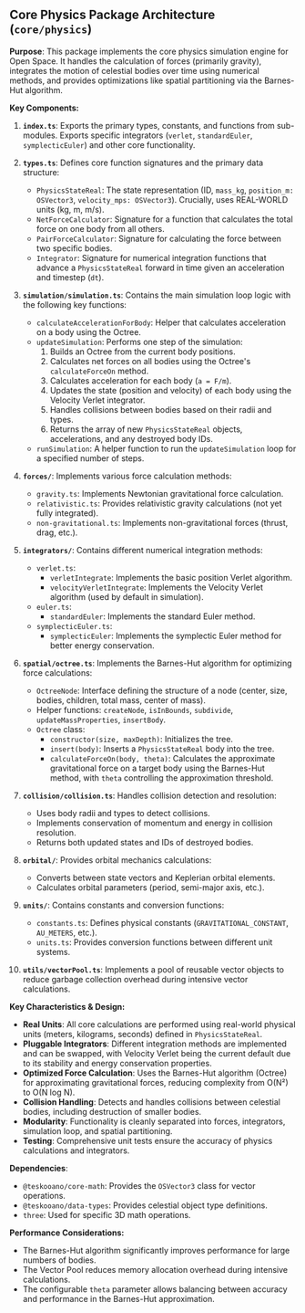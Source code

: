 ## Core Physics Package Architecture (`core/physics`)

**Purpose**: This package implements the core physics simulation engine for Open Space. It handles the calculation of forces (primarily gravity), integrates the motion of celestial bodies over time using numerical methods, and provides optimizations like spatial partitioning via the Barnes-Hut algorithm.

**Key Components:**

1. **`index.ts`**: Exports the primary types, constants, and functions from sub-modules. Exports specific integrators (`verlet`, `standardEuler`, `symplecticEuler`) and other core functionality.

2. **`types.ts`**: Defines core function signatures and the primary data structure:

   - `PhysicsStateReal`: The state representation (ID, `mass_kg`, `position_m: OSVector3`, `velocity_mps: OSVector3`). Crucially, uses REAL-WORLD units (kg, m, m/s).
   - `NetForceCalculator`: Signature for a function that calculates the total force on one body from all others.
   - `PairForceCalculator`: Signature for calculating the force between two specific bodies.
   - `Integrator`: Signature for numerical integration functions that advance a `PhysicsStateReal` forward in time given an acceleration and timestep (`dt`).

3. **`simulation/simulation.ts`**: Contains the main simulation loop logic with the following key functions:

   - `calculateAccelerationForBody`: Helper that calculates acceleration on a body using the Octree.
   - `updateSimulation`: Performs one step of the simulation:
     1. Builds an Octree from the current body positions.
     2. Calculates net forces on all bodies using the Octree's `calculateForceOn` method.
     3. Calculates acceleration for each body (`a = F/m`).
     4. Updates the state (position and velocity) of each body using the Velocity Verlet integrator.
     5. Handles collisions between bodies based on their radii and types.
     6. Returns the array of new `PhysicsStateReal` objects, accelerations, and any destroyed body IDs.
   - `runSimulation`: A helper function to run the `updateSimulation` loop for a specified number of steps.

4. **`forces/`**: Implements various force calculation methods:

   - `gravity.ts`: Implements Newtonian gravitational force calculation.
   - `relativistic.ts`: Provides relativistic gravity calculations (not yet fully integrated).
   - `non-gravitational.ts`: Implements non-gravitational forces (thrust, drag, etc.).

5. **`integrators/`**: Contains different numerical integration methods:

   - `verlet.ts`:
     - `verletIntegrate`: Implements the basic position Verlet algorithm.
     - `velocityVerletIntegrate`: Implements the Velocity Verlet algorithm (used by default in simulation).
   - `euler.ts`:
     - `standardEuler`: Implements the standard Euler method.
   - `symplecticEuler.ts`:
     - `symplecticEuler`: Implements the symplectic Euler method for better energy conservation.

6. **`spatial/octree.ts`**: Implements the Barnes-Hut algorithm for optimizing force calculations:

   - `OctreeNode`: Interface defining the structure of a node (center, size, bodies, children, total mass, center of mass).
   - Helper functions: `createNode`, `isInBounds`, `subdivide`, `updateMassProperties`, `insertBody`.
   - `Octree` class:
     - `constructor(size, maxDepth)`: Initializes the tree.
     - `insert(body)`: Inserts a `PhysicsStateReal` body into the tree.
     - `calculateForceOn(body, theta)`: Calculates the approximate gravitational force on a target body using the Barnes-Hut method, with `theta` controlling the approximation threshold.

7. **`collision/collision.ts`**: Handles collision detection and resolution:

   - Uses body radii and types to detect collisions.
   - Implements conservation of momentum and energy in collision resolution.
   - Returns both updated states and IDs of destroyed bodies.

8. **`orbital/`**: Provides orbital mechanics calculations:

   - Converts between state vectors and Keplerian orbital elements.
   - Calculates orbital parameters (period, semi-major axis, etc.).

9. **`units/`**: Contains constants and conversion functions:

   - `constants.ts`: Defines physical constants (`GRAVITATIONAL_CONSTANT`, `AU_METERS`, etc.).
   - `units.ts`: Provides conversion functions between different unit systems.

10. **`utils/vectorPool.ts`**: Implements a pool of reusable vector objects to reduce garbage collection overhead during intensive vector calculations.

**Key Characteristics & Design:**

- **Real Units**: All core calculations are performed using real-world physical units (meters, kilograms, seconds) defined in `PhysicsStateReal`.
- **Pluggable Integrators**: Different integration methods are implemented and can be swapped, with Velocity Verlet being the current default due to its stability and energy conservation properties.
- **Optimized Force Calculation**: Uses the Barnes-Hut algorithm (Octree) for approximating gravitational forces, reducing complexity from O(N²) to O(N log N).
- **Collision Handling**: Detects and handles collisions between celestial bodies, including destruction of smaller bodies.
- **Modularity**: Functionality is cleanly separated into forces, integrators, simulation loop, and spatial partitioning.
- **Testing**: Comprehensive unit tests ensure the accuracy of physics calculations and integrators.

**Dependencies**:

- `@teskooano/core-math`: Provides the `OSVector3` class for vector operations.
- `@teskooano/data-types`: Provides celestial object type definitions.
- `three`: Used for specific 3D math operations.

**Performance Considerations:**

- The Barnes-Hut algorithm significantly improves performance for large numbers of bodies.
- The Vector Pool reduces memory allocation overhead during intensive calculations.
- The configurable `theta` parameter allows balancing between accuracy and performance in the Barnes-Hut approximation.

